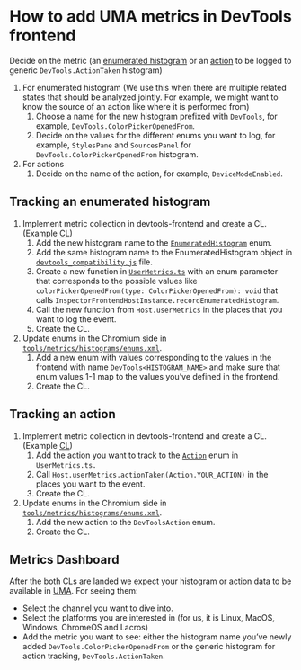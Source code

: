 # How to add UMA metrics in DevTools frontend

Decide on the metric (an [enumerated histogram](https://chromium.googlesource.com/chromium/src/tools/+/HEAD/metrics/histograms/README.md#enum-histograms) or an [action](https://source.chromium.org/chromium/chromium/src/+/main:third_party/devtools-frontend/src/front_end/core/host/UserMetrics.ts;l=380) to be logged to generic `DevTools.ActionTaken` histogram)

1. For enumerated histogram (We use this when there are multiple related states that should be analyzed jointly. For example, we might want to know the source of an action like where it is performed from)
    1. Choose a name for the new histogram prefixed with `DevTools`, for example, `DevTools.ColorPickerOpenedFrom`.
    2. Decide on the values for the different enums you want to log, for example, `StylesPane` and `SourcesPanel` for `DevTools.ColorPickerOpenedFrom` histogram.
2. For actions
    1. Decide on the name of the action, for example, `DeviceModeEnabled`.

## Tracking an enumerated histogram

1. Implement metric collection in devtools-frontend and create a CL. (Example [CL](https://chromium-review.googlesource.com/c/devtools/devtools-frontend/+/3998783))
    1. Add the new histogram name to the <code>[EnumeratedHistogram](https://source.chromium.org/chromium/chromium/src/+/main:third_party/devtools-frontend/src/front_end/core/host/InspectorFrontendHostAPI.ts;l=351?q=InspectorFrontendHostAPI.ts)</code> enum.
    2. Add the same histogram name to the EnumeratedHistogram object in <code>[devtools_compatibility.js](https://source.chromium.org/chromium/chromium/src/+/main:third_party/devtools-frontend/src/front_end/devtools_compatibility.js;l=396?q=devtools_compatibil)</code> file.
    3. Create a new function in <code>[UserMetrics.ts](https://source.chromium.org/chromium/chromium/src/+/main:third_party/devtools-frontend/src/front_end/core/host/UserMetrics.ts;l=351)</code> with an enum parameter that corresponds to the possible values like <code>colorPickerOpenedFrom(type: ColorPickerOpenedFrom): void</code> that calls <code>InspectorFrontendHostInstance.recordEnumeratedHistogram</code>.
    4. Call the new function from <code>Host.userMetrics</code> in the places that you want to log the event.
    5. Create the CL.
2. Update enums in the Chromium side in <code>[tools/metrics/histograms/enums.xml](https://source.chromium.org/chromium/chromium/src/+/main:tools/metrics/histograms/enums.xml;l=26267?q=tools%2Fmetrics%2Fhistograms%2Fenums.xml)</code>.
    1. Add a new enum with values corresponding to the values in the frontend with name <code>DevTools&lt;HISTOGRAM_NAME></code> and make sure that enum values 1-1 map to the values you’ve defined in the frontend.
    2. Create the CL.

## Tracking an action

1. Implement metric collection in devtools-frontend and create a CL. (Example [CL](https://chromium-review.googlesource.com/c/devtools/devtools-frontend/+/3998783))
    1. Add the action you want to track to the <code>[Action](https://source.chromium.org/chromium/chromium/src/+/main:third_party/devtools-frontend/src/front_end/core/host/UserMetrics.ts;l=379)</code> enum in <code>UserMetrics.ts.</code>
    2. Call <code>Host.userMetrics.actionTaken(Action.YOUR_ACTION)</code> in the places you want to the event.
    3. Create the CL.
2. Update enums in the Chromium side in <code>[tools/metrics/histograms/enums.xml](https://source.chromium.org/chromium/chromium/src/+/main:tools/metrics/histograms/enums.xml;l=26267?q=tools%2Fmetrics%2Fhistograms%2Fenums.xml)</code>.
    1. Add the new action to the <code>DevToolsAction</code> enum.
    2. Create the CL.


## Metrics Dashboard

After the both CLs are landed we expect your histogram or action data to be available in [UMA](http://uma/p/chrome/timeline_v2). For seeing them:

*   Select the channel you want to dive into.
*   Select the platforms you are interested in (for us, it is Linux, MacOS, Windows, ChromeOS and Lacros)
*   Add the metric you want to see: either the histogram name you’ve newly added `DevTools.ColorPickerOpenedFrom` or the generic histogram for action tracking, `DevTools.ActionTaken`.
